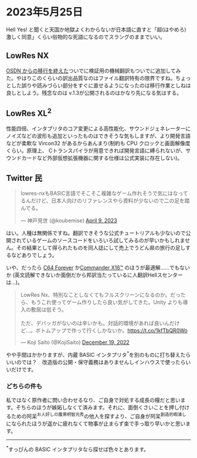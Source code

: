 # 2023年5月25日

Hell Yes! と聞くと天国か地獄よくわからないが日本語に直すと「超(はやめろ)激しく同意」くらい俗物的な死語になるのでスラングのままでいい。

## LowRes NX

[OSDN からの移行を終えた](https://thundervox.github.io/081/lowresnx/)ついでに検証用の機械翻訳もついでに追加してみた。やはりこのくらいの訳出品質なのはファイル翻訳特有の限界ですね。ちょっとした誤りや読みづらい部分をすぐに直せるようになったのは移行作業としねは良しとしよう。残念なのは v.1.3が公開されるのはかなり先になる気はする。

## LowRes XL<sup>2</sup>

性能四倍、インタプリタのコア変更による高性能化、サウンドジェネレーターにノイズなどの波形も追加といったものはできそうな気もしますが、より開発言語などが柔軟な Vircon32 があるからあんまり(制約も CPU クロックと画面解像度くらい。原理上、 Cトランスパイラが用意できれば開発言語に縛られないが、サウンドカードなど外部仮想拡張機器に関する仕様は公式実装に存在しない)。

## Twitter 民

<blockquote class="twitter-tweet"><p lang="ja" dir="ltr">lowres-nxもBASIC言語でそこそこ複雑なゲーム作れそうで気にはなってるんだけど、日本人向けのリファレンスやら資料が少ないので二の足を踏んでる。</p>&mdash; 神戸見世 (@koubemise) <a href="https://twitter.com/koubemise/status/1645043681693663235?ref_src=twsrc%5Etfw">April 9, 2023</a></blockquote>

はい。人種は無関係ですね。翻訳できそうな公式チュートリアルも少ないので公開されているゲームのソースコードをいろいろ試してみるのが早いかもしれません。その結果として得られたものを同人誌にして売上でうどん県の旅行の足しするなどありでしょう。

いや、だったら [C64 Forever](https://www.c64forever.com/) か[Commander X16™](https://www.commanderx16.com/) のほうが最適解……でもないか (英文読解できないか面倒だから邦訳当たっているに人翻訳Hellスセンターは...)。

<blockquote class="twitter-tweet"><p lang="ja" dir="ltr">LowRes Nx、特別なことしなくてもフルスクリーンになるのか。だったら、もうこれ使ってゲーム作りしたら良い気がしてきた。Unity よりも導入の敷居は低そう。<br><br>ただ、デバッガがないのは辛いかも。対話的環境があれば良いんだけど…。ボトムアップで作って行くしかないか。<a href="https://t.co/1kfTbQR0Wo">https://t.co/1kfTbQR0Wo</a></p>&mdash; Koji Saito (@KojiSaito) <a href="https://twitter.com/KojiSaito/status/1604848126652579840?ref_src=twsrc%5Etfw">December 19, 2022</a></blockquote>

やや手間はかかりますが、内蔵 BASIC インタプリタ<sup>*</sup>を別のものに打ち替えたらいいのでは？　改造版の公開・保守義務はありませんしインハウスで使ったらいいだけです。

### どちらの件も
私ではなく原作者に問い合わせるなり、ご自身で対処する成長の糧だと思います。そちらのほうが嫉妬しなくて済みます。それに、面倒くさいことを押し付けるための阿呆<sup>お人好しの腹黒明智光秀</sup>の他人を探すより、ご自身が阿呆<sup>創造的暇潰し</sup>になられたほうが遥かに疲れなくて物事が止まらず楽で手っ取り早いかと思います。

---
<sup>*</sup>すっぴんの BASIC インタプリタなら探せば色々とあります。

